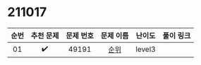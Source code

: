 # 211017

| 순번 |     추천 문제      | 문제 번호 |                          문제 이름                           | 난이도 | 풀이 링크 |
| :--: | :----------------: | :-------: | :----------------------------------------------------------: | :----: | :-------: |
|  01  | :heavy_check_mark: |   49191   | <a href="https://programmers.co.kr/learn/courses/30/lessons/49191" target="_blank">순위</a> | level3 |           |

